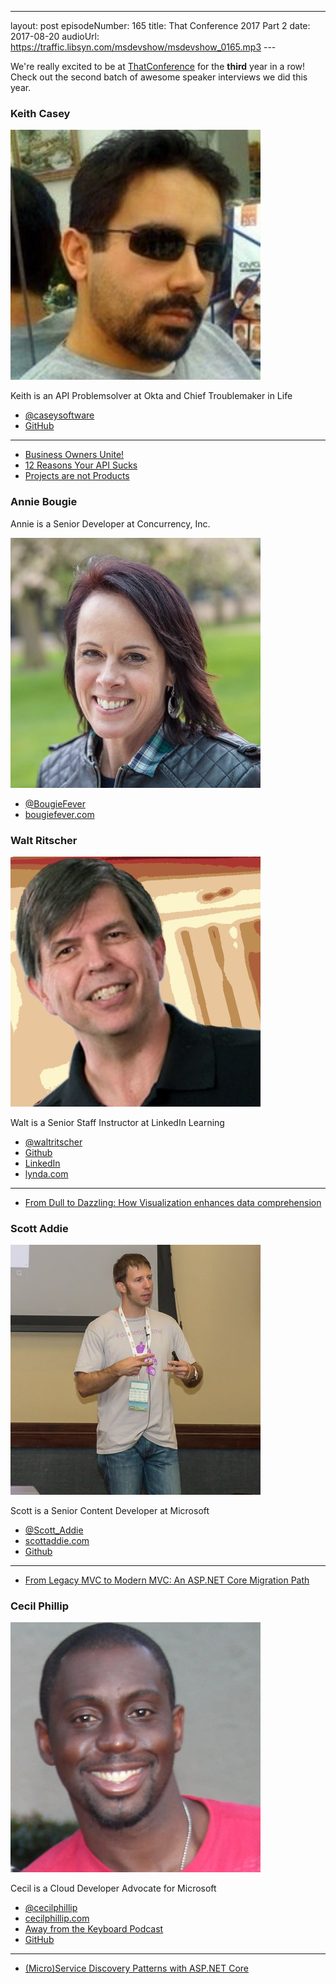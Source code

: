 ---
layout: post
episodeNumber: 165
title: That Conference 2017 Part 2
date: 2017-08-20
audioUrl: https://traffic.libsyn.com/msdevshow/msdevshow_0165.mp3
--- 

We're really excited to be at [ThatConference](https://www.thatconference.com/) for the **third** year in a row! Check out the second batch of awesome speaker interviews we did this year.

### Keith Casey

![Keith Casey](keith.jpeg)

Keith is an API Problemsolver at Okta and Chief Troublemaker in Life

 - [@caseysoftware](https://twitter.com/caseysoftware)
 - [GitHub](https://github.com/CaseySoftware)

------------------------------

 - [Business Owners Unite!](https://www.thatconference.com/Sessions/Session/11793)
 - [12 Reasons Your API Sucks](https://www.thatconference.com/Sessions/Session/11666)
 - [Projects are not Products](https://www.thatconference.com/Sessions/Session/11744)

### Annie Bougie

Annie is a Senior Developer at Concurrency, Inc.

![Annie Bougie](annie.jpg)

 - [@BougieFever](https://twitter.com/BougieFever)
 - [bougiefever.com](http://bougiefever.com/)

### Walt Ritscher

![Walt Ritscher](walt.jpg)

Walt is a Senior Staff Instructor at LinkedIn Learning

 - [@waltritscher](https://twitter.com/waltritscher)
 - [Github](https://github.com/WaltRitscher)
 - [LinkedIn](https://www.linkedin.com/in/waltritscher/)
 - [lynda.com](http://lynda.com/waltritscher)

 ---------------------------

 - [From Dull to Dazzling: How Visualization enhances data comprehension](https://www.thatconference.com/Sessions/Session/11658)

### Scott Addie

![Scott Addie](scott.jpg)

Scott is a Senior Content Developer at Microsoft

 - [@Scott_Addie](https://twitter.com/Scott_Addie)
 - [scottaddie.com](https://scottaddie.com/)
 - [Github](https://github.com/scottaddie)

 ---------------------------

 - [From Legacy MVC to Modern MVC: An ASP.NET Core Migration Path](https://www.thatconference.com/Sessions/Session/11628)

### Cecil Phillip

![Cecil Phillip](cecil.png)

Cecil is a Cloud Developer Advocate for Microsoft
			
 - [@cecilphillip](https://twitter.com/cecilPhillip)
 - [cecilphillip.com](http://cecilphillip.com/)
 - [Away from the Keyboard Podcast](http://awayfromthekeyboard.com/)
 - [GitHub](https://www.thatconference.com/images/icons/btn-s-gh.png)

 ---------------------------

 - [(Micro)Service Discovery Patterns with ASP.NET Core](https://www.thatconference.com/Sessions/Session/11478)